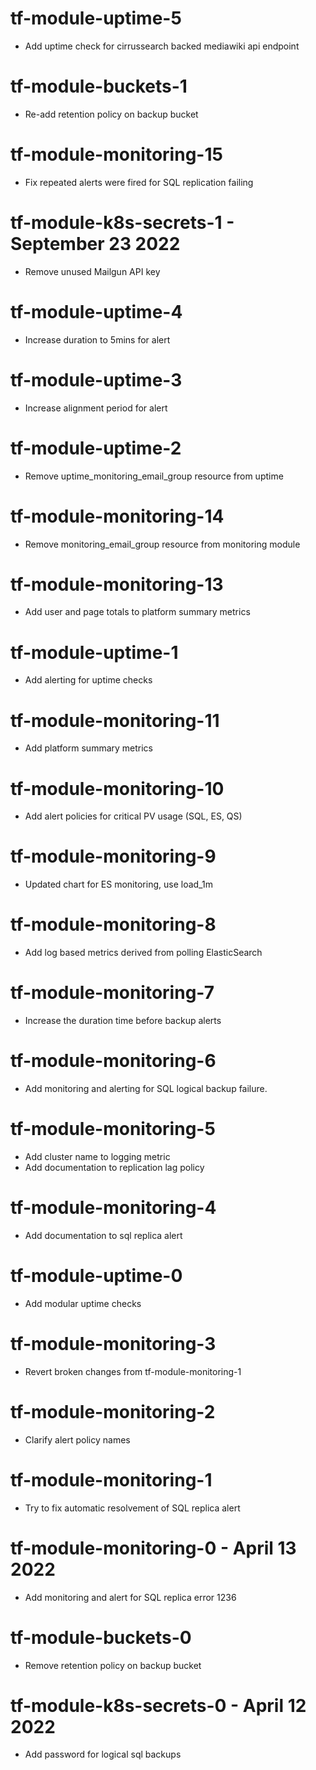 # tf-module-uptime-5
- Add uptime check for cirrussearch backed mediawiki api endpoint

# tf-module-buckets-1
- Re-add retention policy on backup bucket

# tf-module-monitoring-15
- Fix repeated alerts were fired for SQL replication failing

# tf-module-k8s-secrets-1 - September 23 2022
- Remove unused Mailgun API key
# tf-module-uptime-4
- Increase duration to 5mins for alert

# tf-module-uptime-3
- Increase alignment period for alert

# tf-module-uptime-2
- Remove uptime_monitoring_email_group resource from uptime

# tf-module-monitoring-14
- Remove monitoring_email_group resource from monitoring module

# tf-module-monitoring-13
- Add user and page totals to platform summary metrics

# tf-module-uptime-1
- Add alerting for uptime checks

# tf-module-monitoring-11
- Add platform summary metrics

# tf-module-monitoring-10
- Add alert policies for critical PV usage (SQL, ES, QS)

# tf-module-monitoring-9
- Updated chart for ES monitoring, use load_1m

# tf-module-monitoring-8
- Add log based metrics derived from polling ElasticSearch

# tf-module-monitoring-7
- Increase the duration time before backup alerts 

# tf-module-monitoring-6
- Add monitoring and alerting for SQL logical backup failure.

# tf-module-monitoring-5
- Add cluster name to logging metric
- Add documentation to replication lag policy

# tf-module-monitoring-4
- Add documentation to sql replica alert

# tf-module-uptime-0
- Add modular uptime checks

# tf-module-monitoring-3
- Revert broken changes from tf-module-monitoring-1

# tf-module-monitoring-2
- Clarify alert policy names

# tf-module-monitoring-1
- Try to fix automatic resolvement of SQL replica alert

# tf-module-monitoring-0 - April 13 2022
- Add monitoring and alert for SQL replica error 1236

# tf-module-buckets-0
- Remove retention policy on backup bucket

# tf-module-k8s-secrets-0 - April 12 2022
- Add password for logical sql backups
